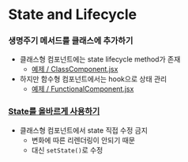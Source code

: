 # State and Lifecycle

### 생명주기 메서드를 클래스에 추가하기
- 클래스형 컴포넌트에는 state lifecycle method가 존재
  - <a href="https://github.com/sol-pine/React/blob/main/03_lifecycle/ClassComponent.jsx">예제 / ClassComponent.jsx</a>
- 하지만 함수형 컴포넌트에서는 hook으로 상태 관리
  - <a href="">예제 / FunctionalComponent.jsx</a>

### <a href= "https://ko.reactjs.org/docs/state-and-lifecycle.html#using-state-correctly">State를 올바르게 사용하기</a>
- 클래스형 컴포넌트에서 state 직접 수정 금지
  - 변화에 따른 리렌더링이 안되기 때문
  - 대신 `setState()`로 수정
 
